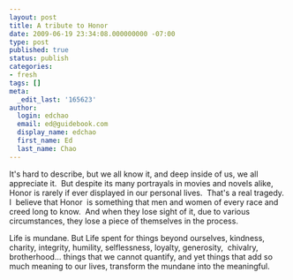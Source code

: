 ```yaml
---
layout: post
title: A tribute to Honor
date: 2009-06-19 23:34:08.000000000 -07:00
type: post
published: true
status: publish
categories:
- fresh
tags: []
meta:
  _edit_last: '165623'
author:
  login: edchao
  email: ed@guidebook.com
  display_name: edchao
  first_name: Ed
  last_name: Chao
---
```

<p>It's hard to describe, but we all know it, and deep inside of us, we all appreciate it.  But despite its many portrayals in movies and novels alike, Honor is rarely if ever displayed in our personal lives.  That's a real tragedy.  I  believe that Honor  is something that men and women of every race and creed long to know.  And when they lose sight of it, due to various circumstances, they lose a piece of themselves in the process.</p>
<p>Life is mundane. But Life spent for things beyond ourselves, kindness, charity, integrity, humility, selflessness, loyalty, generosity,  chivalry, brotherhood... things that we cannot quantify, and yet things that add so much meaning to our lives, transform the mundane into the meaningful.</p>
